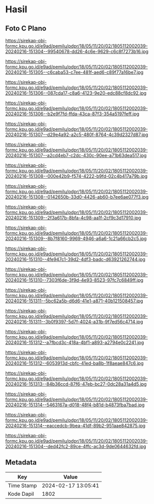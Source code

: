# Hasil

## Foto C Plano

https://sirekap-obj-formc.kpu.go.id/e9ad/pemilu/pdpr/18/05/11/20/02/1805112002039-20240216-151304--99540678-dd26-4c6e-9629-c6c8f7273b16.jpg

https://sirekap-obj-formc.kpu.go.id/e9ad/pemilu/pdpr/18/05/11/20/02/1805112002039-20240216-151305--c6caba53-c7ee-481f-aed6-c89f77a16be7.jpg

https://sirekap-obj-formc.kpu.go.id/e9ad/pemilu/pdpr/18/05/11/20/02/1805112002039-20240216-151306--087cda17-c8a6-4123-9e20-edc88cf8dc92.jpg

https://sirekap-obj-formc.kpu.go.id/e9ad/pemilu/pdpr/18/05/11/20/02/1805112002039-20240216-151306--b2e9f7fd-ffda-43ca-87f3-354a5197feff.jpg

https://sirekap-obj-formc.kpu.go.id/e9ad/pemilu/pdpr/18/05/11/20/02/1805112002039-20240216-151307--d29e4a92-a2c5-480f-8764-4c39d2327d87.jpg

https://sirekap-obj-formc.kpu.go.id/e9ad/pemilu/pdpr/18/05/11/20/02/1805112002039-20240216-151307--a2cd4eb7-c2dc-430c-90ee-a71b63dea517.jpg

https://sirekap-obj-formc.kpu.go.id/e9ad/pemilu/pdpr/18/05/11/20/02/1805112002039-20240216-151308--000e42b9-f574-4222-b9fd-02c4b417a79b.jpg

https://sirekap-obj-formc.kpu.go.id/e9ad/pemilu/pdpr/18/05/11/20/02/1805112002039-20240216-151308--0142650b-33d0-4426-ab60-b7ee6ae077f3.jpg

https://sirekap-obj-formc.kpu.go.id/e9ad/pemilu/pdpr/18/05/11/20/02/1805112002039-20240216-151309--2f3a617b-8bfa-4c98-aa1f-2cf9c3d17910.jpg

https://sirekap-obj-formc.kpu.go.id/e9ad/pemilu/pdpr/18/05/11/20/02/1805112002039-20240216-151309--8b7f8160-9969-4946-a6a6-1c21a66cb2c5.jpg

https://sirekap-obj-formc.kpu.go.id/e9ad/pemilu/pdpr/18/05/11/20/02/1805112002039-20240216-151310--4fe947c1-39d2-4df3-badc-d63921262744.jpg

https://sirekap-obj-formc.kpu.go.id/e9ad/pemilu/pdpr/18/05/11/20/02/1805112002039-20240216-151310--7303f6de-3f9d-4e93-8523-97fc7c6849ff.jpg

https://sirekap-obj-formc.kpu.go.id/e9ad/pemilu/pdpr/18/05/11/20/02/1805112002039-20240216-151311--5bc62a5b-d6d6-41e1-a871-40b121508457.jpg

https://sirekap-obj-formc.kpu.go.id/e9ad/pemilu/pdpr/18/05/11/20/02/1805112002039-20240216-151311--3b0f9397-5d7f-4024-a31b-9f7ed56c4714.jpg

https://sirekap-obj-formc.kpu.go.id/e9ad/pemilu/pdpr/18/05/11/20/02/1805112002039-20240216-151312--a7fbcd3c-418a-4bf1-a893-a2794e0c2241.jpg

https://sirekap-obj-formc.kpu.go.id/e9ad/pemilu/pdpr/18/05/11/20/02/1805112002039-20240216-151312--6053913d-cbfc-41ed-ba8b-1f8aeae847c6.jpg

https://sirekap-obj-formc.kpu.go.id/e9ad/pemilu/pdpr/18/05/11/20/02/1805112002039-20240216-151313--84b36ccd-87f6-47eb-bc27-0dc28a31a4d5.jpg

https://sirekap-obj-formc.kpu.go.id/e9ad/pemilu/pdpr/18/05/11/20/02/1805112002039-20240216-151314--5463167a-d018-48f4-b81d-b4873fba7bad.jpg

https://sirekap-obj-formc.kpu.go.id/e9ad/pemilu/pdpr/18/05/11/20/02/1805112002039-20240216-151314--eaccedcb-9bea-41df-89b2-951aae842875.jpg

https://sirekap-obj-formc.kpu.go.id/e9ad/pemilu/pdpr/18/05/11/20/02/1805112002039-20240216-151304--ded42fc2-89ce-4ffc-ac3d-9de0644632fd.jpg


## Metadata

| Key        | Value               |
| ---------- | ------------------- |
| Time Stamp | 2024-02-17 13:05:41 |
| Kode Dapil | 1802                |



